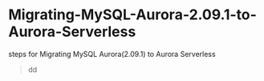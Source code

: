# Migrating-MySQL-Aurora-2.09.1-to-Aurora-Serverless
steps for Migrating MySQL Aurora(2.09.1) to Aurora Serverless

> dd
